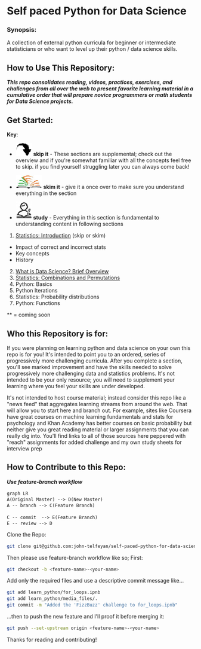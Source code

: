 # Self paced Python for Data Science

### Synopsis: 
  A collection of  external python curricula for beginner or intermediate statisticians or who want to level up their python /  data science skills. 

## How to Use This Repository:
***This repo consolidates reading, videos, practices, exercises, and challenges from all over the web to present favorite learning material in a cumulative order that will prepare novice programmers or math students for Data Science projects.***  

## Get Started:
**Key**:
* ![skip](/res_bin/media/skip.png) **skip it** - These sections are supplemental; check out the overview and if you're somewhat familiar with all the concepts feel free to skip. if you find yourself struggling later you can always come back!

*  ![skim](/res_bin/media/speed_read.png) **skim it**  - give it a once over to make sure you understand everything in the section
*  ![study](/res_bin/media/study.png) **study** - Everything in this section is fundamental to understanding content in following sections

1. [Statistics: Introduction](learn_statistics/00%20-%20Probability%20Outline%20&%20Introduction.ipynb)  (skip or skim) 
 * Impact of correct and incorrect stats
 * Key concepts
 * History   

2. [What is Data Science? Brief Overview](data_science/What%20is%20Data%20Science.md)
3. [Statistics: Combinations and Permutations](learn_statistics/01-Permutations_&_Combinations.ipynb)
4. Python: Basics
5. Python Iterations
6. Statistics: Probability distributions
7. Python:  Functions 

 ** = coming soon

## Who this Repository is for:
 If you were planning on learning python and data science on your own this repo is for you! It's intended to point you to an ordered, series of progressively more challenging curricula. After you complete a section, you'll see marked improvement and have the skills needed to solve progressively more challenging data and statistics problems.   It's not intended to be your only resource; you will need to supplement  your learning where you feel your skills are under developed.   

  It's not intended to host course material; instead consider this repo like a "news feed" that aggregates learning streams from around the web. That will allow you to start here and branch out. For example, sites like Coursera have great courses on machine learning fundamentals and stats for  psychology and Khan Academy has better courses on basic probability but neither give you great reading material or larger assignments that you can really dig into. You'll find links to all of those sources here peppered with "reach" assignments for added challenge and my own study sheets for interview prep

## How to Contribute to this Repo:
***Use feature-branch workflow***
```mermaid
graph LR
A(Original Master) --> D(New Master)
A -- branch --> C(Feature Branch)

C -- commit  --> E(Feature Branch)
E -- review --> D
``` 

Clone the Repo:
```bash
git clone git@github.com:john-telfeyan/self-paced-python-for-data-science.git
```
Then please use feature-branch workflow like so; First:
```bash
git checkout -b <feature-name>-<your-name>
```

Add only the required files and use a descriptive commit message like...
```bash
git add learn_python/for_loops.ipnb
git add learn_python/media_files/.
git commit -m "Added the 'FizzBuzz' challenge to for_loops.ipnb"
```
 ...then to push the new feature and I'll proof it before merging it:
```bash
git push --set-upstream origin <feature-name>-<your-name>
```

Thanks for reading and contributing!
<!--stackedit_data:
eyJoaXN0b3J5IjpbLTE4MTI4NzgyNjYsLTIwMzEyOTc5NDAsLT
IyOTM0OTIwOCwtMTc1MzIwOTk0MywxOTc0Njk4NzA3LC0xNjkw
Nzk4NzEzLC0xODE3MzYyMzY1LC00MDgwNDI1NTldfQ==
-->